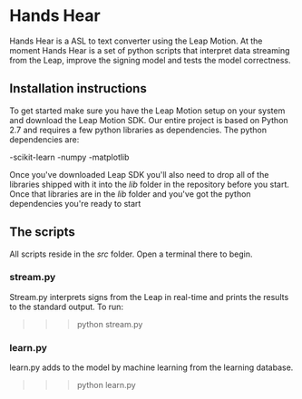 # Hands Hear

Hands Hear is a ASL to text converter using the Leap Motion. At the moment Hands Hear is a set of python scripts that interpret data streaming from the Leap, improve the signing model and tests the model correctness. 

## Installation instructions

To get started make sure you have the Leap Motion setup on your system and download the Leap Motion SDK. Our entire project is based on Python 2.7 and requires a few python libraries as dependencies. The python dependencies are:

-scikit-learn
-numpy
-matplotlib

Once you've downloaded Leap SDK you'll also need to drop all of the libraries shipped with it into the *lib* folder in the repository before you start. Once that libraries are in the *lib* folder and you've got the python dependencies you're ready to start

## The scripts

All scripts reside in the *src* folder. Open a terminal there to begin.

### stream.py

Stream.py interprets signs from the Leap in real-time and prints the results to the standard output. To run:

  >>>python stream.py
  
### learn.py

learn.py adds to the model by machine learning from the learning database.

  >>>python learn.py

